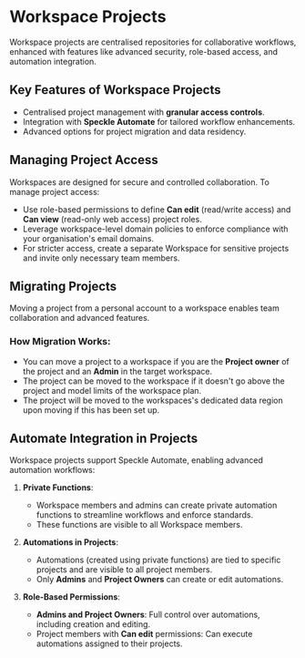 # Workspace Projects  

Workspace projects are centralised repositories for collaborative workflows, enhanced with features like advanced security, role-based access, and automation integration.

## Key Features of Workspace Projects  

- Centralised project management with **granular access controls**.  
- Integration with **Speckle Automate** for tailored workflow enhancements.  
- Advanced options for project migration and data residency.  

## Managing Project Access  

Workspaces are designed for secure and controlled collaboration. To manage project access:  

- Use role-based permissions to define **Can edit** (read/write access) and **Can view** (read-only web access) project roles.  
- Leverage workspace-level domain policies to enforce compliance with your organisation's email domains.  
- For stricter access, create a separate Workspace for sensitive projects and invite only necessary team members.  

## Migrating Projects  

Moving a project from a personal account to a workspace enables team collaboration and advanced features.

### How Migration Works:  
- You can move a project to a workspace if you are the **Project owner** of the project and an **Admin** in the target workspace.
- The project can be moved to the workspace if it doesn't go above the project and model limits of the workspace plan. 
- The project will be moved to the workspaces's dedicated data region upon moving if this has been set up.

## Automate Integration in Projects  

Workspace projects support Speckle Automate, enabling advanced automation workflows:  

1. **Private Functions**:  
   - Workspace members and admins can create private automation functions to streamline workflows and enforce standards.  
   - These functions are visible to all Workspace members.  

2. **Automations in Projects**:  
   - Automations (created using private functions) are tied to specific projects and are visible to all project members.  
   - Only **Admins** and **Project Owners** can create or edit automations.  

3. **Role-Based Permissions**:  
   - **Admins and Project Owners**: Full control over automations, including creation and editing.  
   - Project members with **Can edit** permissions: Can execute automations assigned to their projects.  
  
